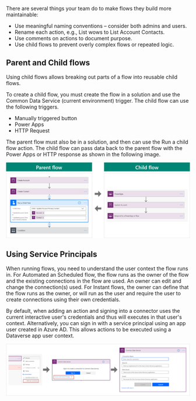 There are several things your team do to make flows they build more maintainable:

- Use meaningful naming conventions – consider both admins and users.
- Rename each action, e.g.,  List wows to List Account Contacts.
- Use comments on actions to document purpose.
- Use child flows to prevent overly complex flows or repeated logic.

## Parent and Child flows

Using child flows allows breaking out parts of a flow into reusable child flows.

To create a child flow, you must create the flow in a solution and use the Common Data Service (current environment) trigger. The child flow can use the following triggers.

- Manually triggered button
- Power Apps
- HTTP Request

The parent flow must also be in a solution, and then can use the Run a child flow action. The child flow can pass data back to the parent flow with the Power Apps or HTTP response as shown in the following image.

![Screenshot that shows the parent and child flows.](../media/5-parent-child-flows.png)

## Using Service Principals

When running flows, you need to understand the user context the flow runs in. For Automated an Scheduled flow, the flow runs as the owner of the flow and the existing connections in the flow are used. An owner can edit and change the connection(s) used. For Instant flows, the owner can define that the flow runs as the owner, or will run as the user and require the user to create connections using their own credentials.

By default, when adding an action and signing into a connector uses the current interactive user's credentials and thus will executes in that user's context. Alternatively, you can sign in with a service principal using an app user created in Azure AD. This allows actions to be executed using a Dataverse app user context.

![Screenshot of using security principals.](../media/5-security-principal.png)
